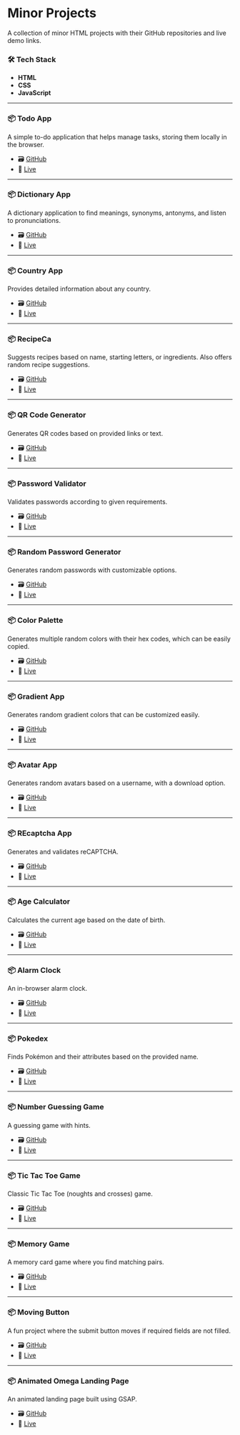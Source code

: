 # Minor Projects

A collection of minor HTML projects with their GitHub repositories and live demo links.

### 🛠 Tech Stack
- **HTML**
- **CSS**
- **JavaScript**

---

### 📦 Todo App
A simple to-do application that helps manage tasks, storing them locally in the browser.

- 🗃️ [GitHub](https://github.com/sandeep-shome/html-projects/tree/master/todo%20app)  
- 🚀 [Live](https://clinquant-chimera-a18a15.netlify.app/)  

---

### 📦 Dictionary App
A dictionary application to find meanings, synonyms, antonyms, and listen to pronunciations.

- 🗃️ [GitHub](https://github.com/sandeep-shome/html-projects/tree/master/dictionary)  
- 🚀 [Live](https://365glossary.netlify.app)  

---

### 📦 Country App
Provides detailed information about any country.

- 🗃️ [GitHub](https://github.com/sandeep-shome/html-projects/tree/master/country-app)  
- 🚀 [Live](https://dancing-kulfi-ca23e4.netlify.app/)  

---

### 📦 RecipeCa
Suggests recipes based on name, starting letters, or ingredients. Also offers random recipe suggestions.

- 🗃️ [GitHub](https://github.com/sandeep-shome/html-projects/tree/master/recipe%20website)  
- 🚀 [Live](https://recipeca.netlify.app/)  

---

### 📦 QR Code Generator
Generates QR codes based on provided links or text.

- 🗃️ [GitHub](https://github.com/sandeep-shome/html-projects/tree/master/QRcode%20Generator)  
- 🚀 [Live](https://genuine-kitten-4a5f7d.netlify.app/)  

---

### 📦 Password Validator
Validates passwords according to given requirements.

- 🗃️ [GitHub](https://github.com/sandeep-shome/html-projects/tree/master/password-validator)  
- 🚀 [Live](https://heartfelt-bonbon-d54da7.netlify.app/)  

---

### 📦 Random Password Generator
Generates random passwords with customizable options.

- 🗃️ [GitHub](https://github.com/sandeep-shome/html-projects/tree/master/random%20password%20generator)  
- 🚀 [Live](https://amazing-sunshine-075572.netlify.app/)  

---

### 📦 Color Palette
Generates multiple random colors with their hex codes, which can be easily copied.

- 🗃️ [GitHub](https://github.com/sandeep-shome/html-projects/tree/master/color%20palette)  
- 🚀 [Live](https://symphonious-custard-d3fb2a.netlify.app/)  

---

### 📦 Gradient App
Generates random gradient colors that can be customized easily.

- 🗃️ [GitHub](https://github.com/sandeep-shome/html-projects/tree/master/gradiant-generator)  
- 🚀 [Live](https://funny-chimera-a78e1f.netlify.app/)  

---

### 📦 Avatar App
Generates random avatars based on a username, with a download option.

- 🗃️ [GitHub](https://github.com/sandeep-shome/html-projects/tree/master/avatar%20api)  
- 🚀 [Live](https://snazzy-piroshki-2c784b.netlify.app/)  

---

### 📦 REcaptcha App
Generates and validates reCAPTCHA.

- 🗃️ [GitHub](https://github.com/sandeep-shome/html-projects/tree/master/recaptcha)  
- 🚀 [Live](https://magenta-choux-609e61.netlify.app/)  

---

### 📦 Age Calculator
Calculates the current age based on the date of birth.

- 🗃️ [GitHub](https://github.com/sandeep-shome/html-projects/tree/master/age%20calculator)  
- 🚀 [Live](https://age-calculator-io.netlify.app/)  

---

### 📦 Alarm Clock
An in-browser alarm clock.

- 🗃️ [GitHub](https://github.com/sandeep-shome/html-projects/tree/master/alarm%20clock)  
- 🚀 [Live](https://eloquent-alpaca-c67ed0.netlify.app/)  

---

### 📦 Pokedex
Finds Pokémon and their attributes based on the provided name.

- 🗃️ [GitHub](https://github.com/sandeep-shome/html-projects/tree/master/pokeDex)  
- 🚀 [Live](https://courageous-dodol-b331dd.netlify.app/)  

---

### 📦 Number Guessing Game
A guessing game with hints.

- 🗃️ [GitHub](https://github.com/sandeep-shome/html-projects/tree/master/number-guessing)  
- 🚀 [Live](https://melodious-meringue-56d4fb.netlify.app/)  

---

### 📦 Tic Tac Toe Game
Classic Tic Tac Toe (noughts and crosses) game.

- 🗃️ [GitHub](https://github.com/sandeep-shome/html-projects/tree/master/tic%20tac%20toe)  
- 🚀 [Live](https://noughtscrossess.netlify.app/)  

---

### 📦 Memory Game
A memory card game where you find matching pairs.

- 🗃️ [GitHub](https://github.com/sandeep-shome/html-projects/tree/master/memory%20card%20game)  
- 🚀 [Live](https://memory-card-game-io.netlify.app/)  

---

### 📦 Moving Button
A fun project where the submit button moves if required fields are not filled.

- 🗃️ [GitHub](https://github.com/sandeep-shome/html-projects/tree/master/moving-button)  
- 🚀 [Live](https://melodic-paprenjak-00741c.netlify.app/)  

---

### 📦 Animated Omega Landing Page
An animated landing page built using GSAP.

- 🗃️ [GitHub](https://github.com/sandeep-shome/html-projects/tree/master/GSAP%20Omega)  
- 🚀 [Live](https://dancing-marshmallow-93cb5d.netlify.app/)  
